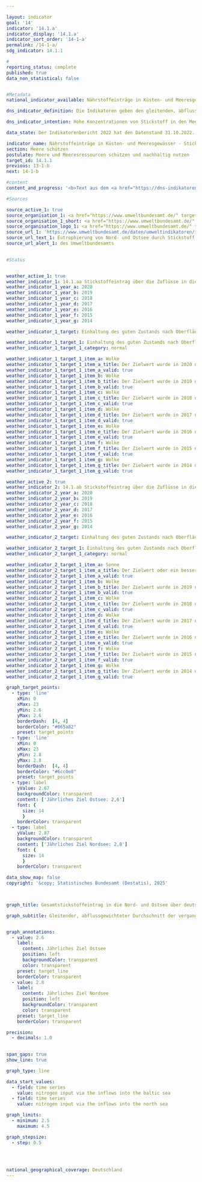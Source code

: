 ```yaml
---

layout: indicator        
goal: '14'        
indicator: '14.1.a'        
indicator_display: '14.1.a'        
indicator_sort_order: '14-1-a'        
permalink: /14-1-a/        
sdg_indicator: 14.1.1        

#
reporting_status: complete        
published: true        
data_non_statistical: false        


#Metadata        
national_indicator_available: Nährstoffeinträge in Küsten- und Meeresgewässer - Stickstoffeintrag über die Zuflüsse in die Ost- und Nordsee        

dns_indicator_definition: Die Indikatoren geben den gleitenden, abflussgewichteten Durchschnitt der letzten fünf Jahre der Stickstoffkonzentrationen in Milligramm (<abbr title="Milligramm" tabindex="0">mg</abbr>) Stickstoff pro Liter (<abbr title="Liter" tabindex="0">l</abbr>) Wasserabfluss von Flüssen in die Nord- und Ostsee an.<sup>1</sup><br><br><small><sup>1</sup>Für die Nordsee sind dies die Flüsse Eider, Elbe, Ems, Weser, Rhein, Treene, Aarlau, Bongsieler Kanal und Miele. Für die Ostsee sind dies die Peene, Trave, Warnow, Langballigau, Füsinger Au, Koseler Au, Schwentine, Kossau, Goddesdorfer Au, Oldenburger Graben, Aalbeck, Schwartau, Lippingau, Hagener Au, Barthe, Duvenbaek, Hellbach, Maurine, Recknitz, Ryck, Stepenitz, Uecker, Wallensteingraben und Zarow.</small>        

dns_indicator_intention: Hohe Konzentrationen von Stickstoff in den Meeren können zu Eutrophierungseffekten wie Sauerstoffmangel und dadurch zum Verlust an Biodiversität und zur Zerstörung von Fisch-Aufzugsgebieten führen. Daher soll der Eintrag von Stickstoff unter 2,8&nbsp;<abbr title="Milligramm" tabindex="0">mg</abbr> Stickstoff pro Liter Abfluss für die in die Nordsee einmündenden Flüsse und unter 2,6&nbsp;<abbr title="Milligramm" tabindex="0">mg</abbr> Stickstoff pro Liter für die in die Ostsee einmündenden Flüsse liegen. Dies entspricht den im Rahmen der Umsetzung der Wasserrahmenrichtlinie (<abbr title="Wasserrahmenrichtlinie" tabindex="0">WRRL</abbr>) vereinbarten Bewirtschaftungszielen der Oberflächengewässerverordnung (<abbr title="Oberflächengewässerverordnung" tabindex="0">OGewV</abbr>) sowie den Zielen der Meeresstrategie-Rahmenrichtlinie (<abbr title="EG-Meeresstrategie-Rahmenrichtlinie" tabindex="0">MSRL</abbr>) und des Ostseeaktionsplans.        

data_state: Der Indikatorenbericht 2022 hat den Datenstand 31.10.2022. Die Daten auf dieser Plattform werden regelmäßig aktualisiert, sodass online aktuellere Daten verfügbar sein können als im <a href="https://dns-indikatoren.de/assets/Publikationen/Indikatorenberichte/2022.pdf">Indikatorenbericht 2022</a> veröffentlicht.        

indicator_name: Nährstoffeinträge in Küsten- und Meeresgewässer - Stickstoffeintrag über die Zuflüsse in die Ost- und Nordsee        
section: Meere schützen        
postulate: Meere und Meeresressourcen schützen und nachhaltig nutzen        
target_id: 14.1.1        
previous: 13-1-b        
next: 14-1-b        

#content         
content_and_progress: '<b>Text aus dem <a href="https://dns-indikatoren.de/assets/Publikationen/Indikatorenberichte/2022.pdf">Indikatorenbericht 2022&nbsp;</a></b><br><br>Eine Hauptursache für den Stickstoffeintrag über die Zuflüsse in Nord- und Ostsee ist der Stickstoffüberschuss in der Landwirtschaft, der in Indikator <a href="https://dnsUpgradeEnvironment.github.io/dns-indicators/2-1-a">2.1.a</a> gemessen wird. Neben Stickstoff führt auch Phosphor zur Eutrophierung. Die Phosphorbelastung der Flüsse wird in Indikator <a href="https://dnsUpgradeEnvironment.github.io/dns-indicators/6-1-a">6.1.a</a> separat betrachtet.<br><br>Berechnungsgrundlage für diesen Indikator bilden einerseits Messdaten zu Stickstoffkonzentrationen, andererseits Messdaten zum Wasserabfluss kleiner und großer Nord- und Ostseezuflüsse, die das Umweltbundesamt (<abbr title="Umweltbundesamt" tabindex="0">UBA</abbr>) nach Angaben der Bundesländer <abbr title="beziehungsweise" tabindex="0">bzw.</abbr> Flussgebietsgemeinschaften zusammenstellt. Dabei werden auch kleinere Flüsse berücksichtigt, die nicht direkt in die Nord- <abbr title="beziehungsweise" tabindex="0">bzw.</abbr> Ostsee, sondern in einen größeren Fluss münden. Hier sind die Messstellen so gewählt, dass jeweils die Daten der letzten Messstellen vor dem Zusammenfließen beider Flüsse berücksichtigt werden. Berücksichtigt wird darüber hinaus auch der Rhein, der nicht in Deutschland mündet. Hier werden die Werte an dem Punkt gemessen, wo der Rhein Deutschland verlässt (Messstelle bei Kleve, Ortsteil Bimmen).<br><br>Die Stickstoffkonzentrationen der einzelnen Flüsse werden abflussgewichtet gemittelt, sodass große Flüsse mit großen Wasserabflussmengen den Durchschnitt stärker beeinflussen als kleine Flüsse. Damit einzelne Extremereignisse wie Hochwasser oder Dürre, die punktuell zu sehr hohen oder sehr niedrigen Stickstoffeinträgen führen, die Darstellung der Entwicklung nicht verzerren, werden die Werte als gleitender Fünfjahresdurchschnitt betrachtet.<br><br>Die abflussgewichtete Stickstoffkonzentration über alle Nord- und Ostseezuflüsse zeigt seit Beginn der Zeitreihe einen abnehmenden Trend, wobei der Rückgang der Konzentrationen in der Nordsee ausgeprägter als in der Ostsee ist. Im Mittel 2016&nbsp;bis 2020&nbsp;wiesen die Nordseezuflüsse eine Konzentration von 2,8&nbsp;<abbr title="Milligramm pro Liter" tabindex="0">mg/l</abbr> auf und erreichten damit gemeinsam erstmals den Zielwert. Die Zuflüsse der Ostsee erreichten im gleichen Zeitraum eine Konzentration von 3,1&nbsp;<abbr title="Milligramm pro Liter" tabindex="0">mg/l</abbr> und lagen damit deutlich über der Obergrenze von 2,6&nbsp;<abbr title="Milligramm pro Liter" tabindex="0">mg/l</abbr>.<br><br>Im Unterschied zum aggregierten Indikator 14.1.a „Stickstoffeintrag über die Zuflüsse in Nord- und Ostsee“ ist es zum Erreichen eines guten Zustandes gemäß der <abbr title="Oberflächengewässerverordnung" tabindex="0">OGewV</abbr> jedoch erforderlich, dass jeder einzelne Fluss den Bewirtschaftungszielwert einhält. Dies wird derzeit weder für die Nord- noch für die Ostsee erreicht.<br><br>Von den großen Ostseezuflüssen Peene, Trave und Warnow erreichte nur die Warnow 2016&nbsp;bis 2020&nbsp;den Bewirtschaftungszielwert. Für Peene und Trave zeigte sich jedoch ein leichter Rückgang der Fünfjahresdurchschnitte der Konzentrationen von 0,1&nbsp;<abbr title="Milligramm pro Liter" tabindex="0">mg/l</abbr>. Bei den kleinen Ostseezuflüssen lagen die Stickstoffkonzentrationen im Fünfjahresdurchschnitt mit bis zu 5,9&nbsp;<abbr title="Milligramm pro Liter" tabindex="0">mg/l</abbr> teilweise noch um ein Vielfaches über dem Bewirtschaftungszielwert, der nur von einem Viertel der kleinen Flüsse erreicht wurde.<br><br>Bei den Nordseezuflüssen erreichte 2016&nbsp;bis 2020&nbsp;nur der Rhein den Bewirtschaftungszielwert und war daher hauptverantwortlich für das gemeinsame, abflussgewichtete Erreichen des Zielwerts. Mit Ausnahme der Elbe waren die Fünfjahresdurchschnitte der Konzentrationen für alle großen Nordseezuflüsse (Ems, Weser, Rhein und Eider) mit Abnahmen von 0,1&nbsp;bis 0,2&nbsp;<abbr title="Milligramm pro Liter" tabindex="0">mg/l</abbr> rückläufig. Bei den kleinen Nordseezuflüssen lagen die Stickstoffkonzentrationen im Fünfjahresdurchschnitt im Zeitraum 2016&nbsp;bis 2020&nbsp;zwischen 2,6&nbsp;bis 3,5&nbsp;<abbr title="Milligramm pro Liter" tabindex="0">mg/l</abbr> und wiesen auch hier einen leichten Rückgang auf.'                

#Sources        

source_active_1: true
source_organisation_1: <a href="https://www.umweltbundesamt.de/" target="_blank" onclick="return confirm_alert('des Umweltbundesamts', 'De')">Umweltbundesamt nach Angaben der Länder und Flussgebietsgemeinschaften</a>
source_organisation_1_short: <a href="https://www.umweltbundesamt.de/" target="_blank" onclick="return confirm_alert('des Umweltbundesamts', 'De')">Umweltbundesamt nach Angaben der Länder und Flussgebietsgemeinschaften</a>
source_organisation_logo_1: <a href="https://www.umweltbundesamt.de/" target="_blank" onclick="return confirm_alert('des Umweltbundesamts', 'De')"><img src="https://dnsUpgradeEnvironment.github.io/dns-indicators/public/OrgImgDe/uba.png" alt="Umweltbundesamt nach Angaben der Länder und Flussgebietsgemeinschaften" title=" Klicken Sie hier um zur Homepage der Organisation Umweltbundesamt nach Angaben der Länder und Flussgebietsgemeinschaften zu gelangen." style="height:60px; width:148px; border:transparent"/></a>
source_url_1: 'https://www.umweltbundesamt.de/daten/umweltindikatoren/indikator-eutrophierung-der-meere'
source_url_text_1: Eutrophierung von Nord- und Ostsee durch Stickstoff
source_url_alert_1: des Umweltbundesamts
        

#Status        


weather_active_1: true
weather_indicator_1: 14.1.aa Stickstoffeintrag über die Zuflüsse in die Ostsee
weather_indicator_1_year_a: 2020
weather_indicator_1_year_b: 2019
weather_indicator_1_year_c: 2018
weather_indicator_1_year_d: 2017
weather_indicator_1_year_e: 2016
weather_indicator_1_year_f: 2015
weather_indicator_1_year_g: 2014

weather_indicator_1_target: Einhaltung des guten Zustands nach Oberflächengewässerverordnung (Jahresmittelwerte für Gesamtstickstoff bei in die Ostsee mündenden Flüssen sollen 2,6&nbsp;Milligramm pro Liter nicht überschreiten)

weather_indicator_1_target_1: Einhaltung des guten Zustands nach Oberflächengewässerverordnung (Jahresmittelwerte für Gesamtstickstoff bei in die Ostsee mündenden Flüssen sollen 2,6&nbsp;Milligramm pro Liter nicht überschreiten)
weather_indicator_1_target_1_category: normal

weather_indicator_1_target_1_item_a: Wolke
weather_indicator_1_target_1_item_a_title: Der Zielwert wurde in 2020 nicht erreicht, aber die durchschnittliche Entwicklung wies in die gewünschte Richtung.
weather_indicator_1_target_1_item_a_valid: true
weather_indicator_1_target_1_item_b: Wolke
weather_indicator_1_target_1_item_b_title: Der Zielwert wurde in 2019 nicht erreicht, aber die durchschnittliche Entwicklung wies in die gewünschte Richtung.
weather_indicator_1_target_1_item_b_valid: true
weather_indicator_1_target_1_item_c: Wolke
weather_indicator_1_target_1_item_c_title: Der Zielwert wurde in 2018 nicht erreicht, aber die durchschnittliche Entwicklung wies in die gewünschte Richtung.
weather_indicator_1_target_1_item_c_valid: true
weather_indicator_1_target_1_item_d: Wolke
weather_indicator_1_target_1_item_d_title: Der Zielwert wurde in 2017 nicht erreicht, aber die durchschnittliche Entwicklung wies in die gewünschte Richtung.
weather_indicator_1_target_1_item_d_valid: true
weather_indicator_1_target_1_item_e: Wolke
weather_indicator_1_target_1_item_e_title: Der Zielwert wurde in 2016 nicht erreicht, aber die durchschnittliche Entwicklung wies in die gewünschte Richtung.
weather_indicator_1_target_1_item_e_valid: true
weather_indicator_1_target_1_item_f: Wolke
weather_indicator_1_target_1_item_f_title: Der Zielwert wurde in 2015 nicht erreicht, aber die durchschnittliche Entwicklung wies in die gewünschte Richtung.
weather_indicator_1_target_1_item_f_valid: true
weather_indicator_1_target_1_item_g: Wolke
weather_indicator_1_target_1_item_g_title: Der Zielwert wurde in 2014 nicht erreicht, aber die durchschnittliche Entwicklung wies in die gewünschte Richtung.
weather_indicator_1_target_1_item_g_valid: true

weather_active_2: true
weather_indicator_2: 14.1.ab Stickstoffeintrag über die Zuflüsse in die Nordsee
weather_indicator_2_year_a: 2020
weather_indicator_2_year_b: 2019
weather_indicator_2_year_c: 2018
weather_indicator_2_year_d: 2017
weather_indicator_2_year_e: 2016
weather_indicator_2_year_f: 2015
weather_indicator_2_year_g: 2014

weather_indicator_2_target: Einhaltung des guten Zustands nach Oberflächengewässerverordnung (Jahresmittelwerte für Gesamtstickstoff bei in die Nordsee mündenden Flüssen sollen 2,8&nbsp;Milligramm pro Liter nicht überschreiten)

weather_indicator_2_target_1: Einhaltung des guten Zustands nach Oberflächengewässerverordnung (Jahresmittelwerte für Gesamtstickstoff bei in die Nordsee mündenden Flüssen sollen 2,8&nbsp;Milligramm pro Liter nicht überschreiten)
weather_indicator_2_target_1_category: normal

weather_indicator_2_target_1_item_a: Sonne
weather_indicator_2_target_1_item_a_title: Der Zielwert oder ein besserer Wert wurde in 2020 erreicht und die durchschnittliche Veränderung deutete nicht in Richtung einer Verschlechterung.
weather_indicator_2_target_1_item_a_valid: true
weather_indicator_2_target_1_item_b: Wolke
weather_indicator_2_target_1_item_b_title: Der Zielwert wurde in 2019 nicht erreicht, aber die durchschnittliche Entwicklung wies in die gewünschte Richtung.
weather_indicator_2_target_1_item_b_valid: true
weather_indicator_2_target_1_item_c: Wolke
weather_indicator_2_target_1_item_c_title: Der Zielwert wurde in 2018 nicht erreicht, aber die durchschnittliche Entwicklung wies in die gewünschte Richtung.
weather_indicator_2_target_1_item_c_valid: true
weather_indicator_2_target_1_item_d: Wolke
weather_indicator_2_target_1_item_d_title: Der Zielwert wurde in 2017 nicht erreicht, aber die durchschnittliche Entwicklung wies in die gewünschte Richtung.
weather_indicator_2_target_1_item_d_valid: true
weather_indicator_2_target_1_item_e: Wolke
weather_indicator_2_target_1_item_e_title: Der Zielwert wurde in 2016 nicht erreicht, aber die durchschnittliche Entwicklung wies in die gewünschte Richtung.
weather_indicator_2_target_1_item_e_valid: true
weather_indicator_2_target_1_item_f: Wolke
weather_indicator_2_target_1_item_f_title: Der Zielwert wurde in 2015 nicht erreicht, aber die durchschnittliche Entwicklung wies in die gewünschte Richtung.
weather_indicator_2_target_1_item_f_valid: true
weather_indicator_2_target_1_item_g: Wolke
weather_indicator_2_target_1_item_g_title: Der Zielwert wurde in 2014 nicht erreicht, aber die durchschnittliche Entwicklung wies in die gewünschte Richtung.
weather_indicator_2_target_1_item_g_valid: true        

graph_target_points:
  - type: 'line'
    xMin: 0
    xMax: 23
    yMin: 2.6
    yMax: 2.6
    borderDash:  [4, 4]
    borderColor: "#065a82"
    preset: target_points
  - type: 'line'
    xMin: 0
    xMax: 23
    yMin: 2.8
    yMax: 2.8
    borderDash:  [4, 4]
    borderColor: "#6cc0e8"
    preset: target_points
  - type: label
    yValue: 2.67
    backgroundColor: transparent
    content: ['Jährliches Ziel Ostsee: 2,6']
    font: {
      size: 14
      }
    borderColor: transparent
  - type: label
    yValue: 2.87
    backgroundColor: transparent
    content: ['Jährliches Ziel Nordsee: 2,8']
    font: {
      size: 14
      }
    borderColor: transparent        

data_show_map: false        
copyright: '&copy; Statistisches Bundesamt (Destatis), 2025'        

        

graph_title: Gesamtstickstoffeintrag in die Nord- und Ostsee über deutsche Zuflüsse        

graph_subtitle: Gleitender, abflussgewichteter Durchschnitt der vergangenen 5 Jahre        


graph_annotations:
  - value: 2.6
    label:
      content: Jährliches Ziel Ostsee
      position: left
      backgroundColor: transparent
      color: transparent
    preset: target_line
    borderColor: transparent
  - value: 2.8
    label:
      content: Jährliches Ziel Nordsee
      position: left
      backgroundColor: transparent
      color: transparent
    preset: target_line
    borderColor: transparent        

precision: 
  - decimals: 1.0
            

span_gaps: true        
show_line: true        

graph_type: line        

data_start_values: 
  - field: time series
    value: nitrogen input via the inflows into the baltic sea
  - field: time series
    value: nitrogen input via the inflows into the north sea        

graph_limits: 
  - minimum: 2.5
    maximum: 4.5        

graph_stepsize: 
  - step: 0.5
            

                        

national_geographical_coverage: Deutschland                
---
```


